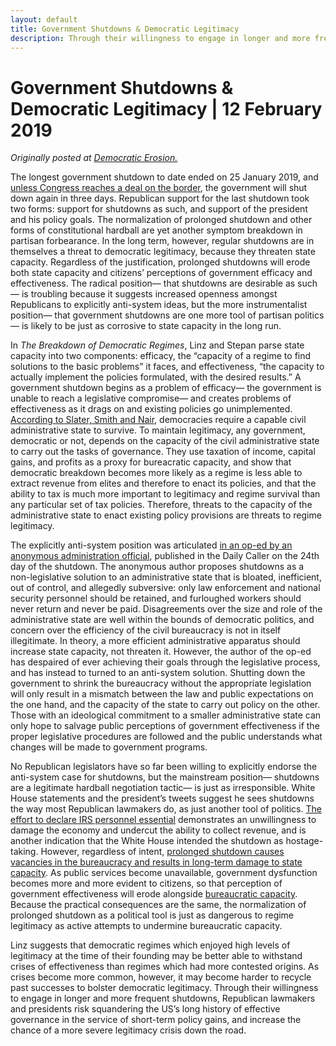 ```yaml
---
layout: default
title: Government Shutdowns & Democratic Legitimacy
description: Through their willingness to engage in longer and more frequent shutdowns, Republican lawmakers and presidents risk squandering the US’s long history of effective governance in the service of short-term policy gains, and increase the chance of a more severe legitimacy crisis down the road.
---
```

# Government Shutdowns & Democratic Legitimacy | 12 February 2019

*Originally posted at [Democratic Erosion.](http://democratic-erosion.com/2019/02/12/government-shutdowns-and-democratic-legitimacy-by-h-upchurch-american-university/)*

The longest government shutdown to date ended on 25 January 2019, and [unless Congress reaches a deal on the border](https://www.nytimes.com/2019/02/11/us/politics/shutdown-deal.html), the government will shut down again in three days. Republican support for the last shutdown took two forms: support for shutdowns as such, and support of the president and his policy goals.  The normalization of prolonged shutdown and other forms of constitutional hardball are yet another symptom breakdown in partisan forbearance.  In the long term, however, regular shutdowns are in themselves a threat to democratic legitimacy, because they threaten state capacity. Regardless of the justification, prolonged shutdowns will erode both state capacity and citizens’ perceptions of government efficacy and effectiveness. The radical position— that shutdowns are desirable as such— is troubling because it suggests increased openness amongst Republicans to explicitly anti-system ideas, but the more instrumentalist position— that government shutdowns are one more tool of partisan politics— is likely to be just as corrosive to state capacity in the long run.

In *The Breakdown of Democratic Regimes*, Linz and Stepan parse state capacity into two components: efficacy, the “capacity of a regime to find solutions to the basic problems” it faces, and effectiveness, “the capacity to actually implement the policies formulated, with the desired results.”  A government shutdown begins as a problem of efficacy— the government is unable to reach a legislative compromise— and creates problems of effectiveness as it drags on and existing policies go unimplemented.   [According to Slater, Smith and Nair](https://www.benjaminbsmith.net/uploads/9/0/0/6/9006393/slater.smith.nair.eodb.pop.7.14.2014.pdf), democracies require a capable civil administrative state to survive.  To maintain legitimacy, any government, democratic or not, depends on the capacity of the civil administrative state to carry out the tasks of governance.  They use taxation of income, capital gains, and profits as a proxy for bureacratic capacity, and show that democratic breakdown becomes more likely as a regime is less able to extract revenue from elites and therefore to enact its policies, and that the ability to tax is much more important to legitimacy and regime survival than any particular set of tax policies.  Therefore, threats to the capacity of the administrative state to enact existing policy provisions are threats to regime legitimacy.

The explicitly anti-system position was articulated [in an op-ed by an anonymous administration official](https://dailycaller.com/2019/01/14/smoke-out-resistance/), published in the Daily Caller on the 24th day of the shutdown.  The anonymous author proposes shutdowns as a non-legislative solution to an administrative state that is bloated, inefficient, out of control, and allegedly subversive: only law enforcement and national security personnel should be retained, and furloughed workers should never return and never be paid.   Disagreements over the size and role of the administrative state are well within the bounds of democratic politics, and concern over the efficiency of the civil bureaucracy is not in itself illegitimate.  In theory, a more efficient administrative apparatus should increase state capacity, not threaten it.  However, the author of the op-ed has despaired of ever achieving their goals through the legislative process, and has instead to turned to an anti-system solution.  Shutting down the government to shrink the bureaucracy without the appropriate legislation will only result in a mismatch between the law and public expectations on the one hand, and the capacity of the state to carry out policy on the other.  Those with an ideological commitment to a smaller administrative state can only hope to salvage public perceptions of government effectiveness if the proper legislative procedures are followed and the public understands what changes will be made to government programs.

No Republican legislators have so far been willing to explicitly endorse the anti-system case for shutdowns, but the mainstream position— shutdowns are a legitimate hardball negotiation tactic— is just as irresponsible.  White House statements and the president’s tweets suggest he sees shutdowns the way most Republican lawmakers do, as just another tool of politics.  [The effort to declare IRS personnel essential](https://www.washingtonpost.com/politics/could-you-make-these-guys-essential-mortgage-industry-gets-shutdown-relief-after-appeal-to-senior-treasury-officials/2019/01/11/9071e9d8-152c-11e9-90a8-136fa44b80ba_story.html?utm_term=.da1b8ecef34c) demonstrates an unwillingness to damage the economy and undercut the ability to collect revenue, and is another indication that the White House intended the shutdown as hostage-taking.  However, regardless of intent, [prolonged shutdown causes vacancies in the bureaucracy and results in long-term damage to state capacity](https://www.washingtonpost.com/politics/could-you-make-these-guys-essential-mortgage-industry-gets-shutdown-relief-after-appeal-to-senior-treasury-officials/2019/01/11/9071e9d8-152c-11e9-90a8-136fa44b80ba_story.html?utm_term=.da1b8ecef34c).  As public services become unavailable, government dysfunction becomes more and more evident to citizens, so that perception of government effectiveness will erode alongside [bureaucratic capacity](https://www.vox.com/policy-and-politics/2019/1/2/18165139/government-shutdown-2019-tax-returns-refunds).  Because the practical consequences are the same, the normalization of prolonged shutdown as a political tool is just as dangerous to regime legitimacy as active attempts to undermine bureaucratic capacity.

Linz suggests that democratic regimes which enjoyed high levels of legitimacy at the time of their founding may be better able to withstand crises of effectiveness than regimes which had more contested origins.  As crises become more common, however, it may become harder to recycle past successes to bolster democratic legitimacy.  Through their willingness to engage in longer and more frequent shutdowns, Republican lawmakers and presidents risk squandering the US’s long history of effective governance in the service of short-term policy gains, and increase the chance of a more severe legitimacy crisis down the road.
   
